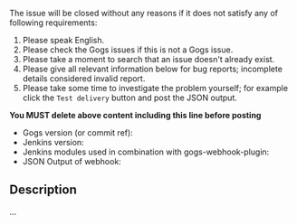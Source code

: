 The issue will be closed without any reasons if it does not satisfy any of following requirements:

1. Please speak English.
2. Please check the Gogs issues if this is not a Gogs issue.
2. Please take a moment to search that an issue doesn't already exist.
3. Please give all relevant information below for bug reports; incomplete details considered invalid report.
4. Please take some time to investigate the problem yourself; for example click the `Test delivery` button and post the JSON output.

**You MUST delete above content including this line before posting**

- Gogs version (or commit ref):
- Jenkins version:
- Jenkins modules used in combination with gogs-webhook-plugin:
- JSON Output of webhook:

## Description

...
